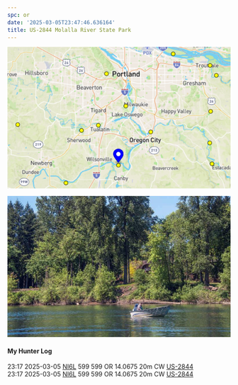 ```yaml
---
spc: or
date: '2025-03-05T23:47:46.636164'
title: US-2844 Molalla River State Park
---
```


![pasted_image.png](/static/pasted_image_0138.png)

![pasted_image001.png](/static/pasted_image001_0119.png)


#### My Hunter Log
23:17    2025-03-05    [NI6L](https://qrz.com/db/NI6L)    599    599    OR    14.0675    20m    CW    [US-2844](https://pota.app/#/park/US-2844)
<BR>23:17	2025-03-05	[NI6L](https://qrz.com/db/NI6L)	599	599	OR	14.0675	20m	CW	[US-2844](https://pota.app/#/park/US-2844)
